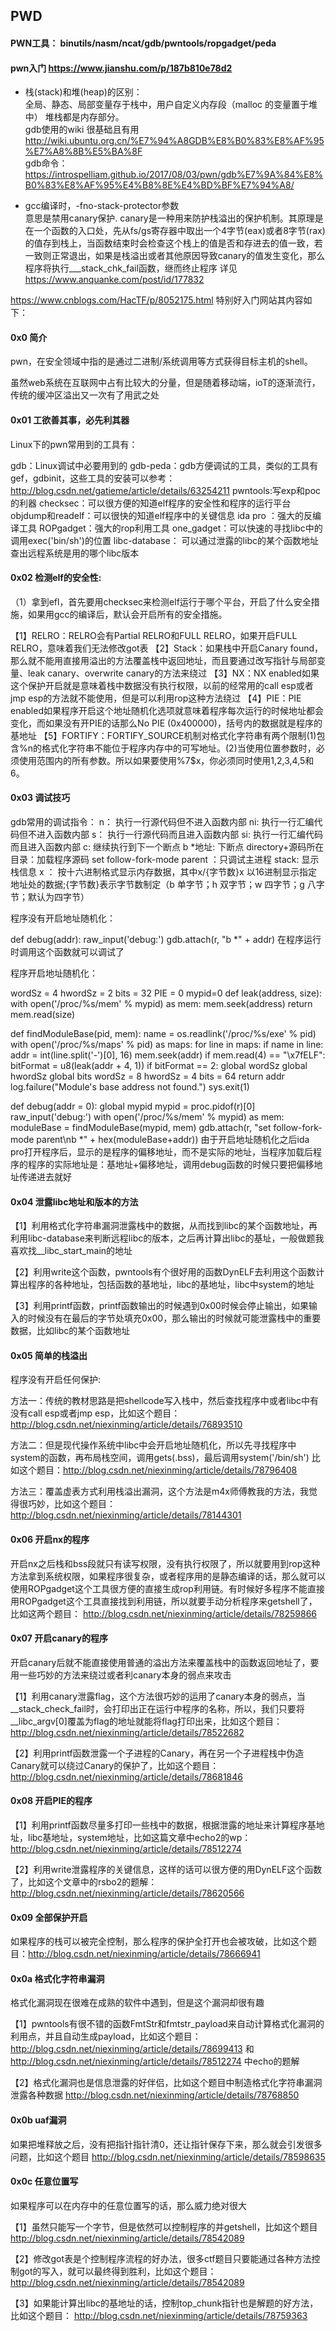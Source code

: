 ## PWD  
#### PWN工具： binutils/nasm/ncat/gdb/pwntools/ropgadget/peda   
#### pwn入门 https://www.jianshu.com/p/187b810e78d2    
- 栈(stack)和堆(heap)的区别：    
  全局、静态、局部变量存于栈中，用户自定义内存段（malloc 的变量置于堆中）  堆栈都是内存部分。   
gdb使用的wiki 很基础且有用 http://wiki.ubuntu.org.cn/%E7%94%A8GDB%E8%B0%83%E8%AF%95%E7%A8%8B%E5%BA%8F     
gdb命令：https://introspelliam.github.io/2017/08/03/pwn/gdb%E7%9A%84%E8%B0%83%E8%AF%95%E4%B8%8E%E4%BD%BF%E7%94%A8/

- gcc编译时，-fno-stack-protector参数   
意思是禁用canary保护. canary是一种用来防护栈溢出的保护机制。其原理是在一个函数的入口处，先从fs/gs寄存器中取出一个4字节(eax)或者8字节(rax)的值存到栈上，当函数结束时会检查这个栈上的值是否和存进去的值一致，若一致则正常退出，如果是栈溢出或者其他原因导致canary的值发生变化，那么程序将执行___stack_chk_fail函数，继而终止程序 详见 https://www.anquanke.com/post/id/177832   


https://www.cnblogs.com/HacTF/p/8052175.html 特别好入门网站其内容如下：   
#### 0x0 简介   
pwn，在安全领域中指的是通过二进制/系统调用等方式获得目标主机的shell。

虽然web系统在互联网中占有比较大的分量，但是随着移动端，ioT的逐渐流行，传统的缓冲区溢出又一次有了用武之处

#### 0x01 工欲善其事，必先利其器   
Linux下的pwn常用到的工具有：

gdb：Linux调试中必要用到的
gdb-peda：gdb方便调试的工具，类似的工具有gef，gdbinit，这些工具的安装可以参考：http://blog.csdn.net/gatieme/article/details/63254211
pwntools:写exp和poc的利器
checksec：可以很方便的知道elf程序的安全性和程序的运行平台
objdump和readelf：可以很快的知道elf程序中的关键信息
ida pro ：强大的反编译工具
ROPgadget：强大的rop利用工具
one_gadget：可以快速的寻找libc中的调用exec('bin/sh')的位置
libc-database： 可以通过泄露的libc的某个函数地址查出远程系统是用的哪个libc版本
#### 0x02 检测elf的安全性:
（1）拿到efl，首先要用checksec来检测elf运行于哪个平台，开启了什么安全措施，如果用gcc的编译后，默认会开启所有的安全措施。



【1】RELRO：RELRO会有Partial RELRO和FULL RELRO，如果开启FULL RELRO，意味着我们无法修改got表
【2】Stack：如果栈中开启Canary found，那么就不能用直接用溢出的方法覆盖栈中返回地址，而且要通过改写指针与局部变量、leak canary、overwrite canary的方法来绕过
【3】NX：NX enabled如果这个保护开启就是意味着栈中数据没有执行权限，以前的经常用的call esp或者jmp esp的方法就不能使用，但是可以利用rop这种方法绕过
【4】PIE：PIE enabled如果程序开启这个地址随机化选项就意味着程序每次运行的时候地址都会变化，而如果没有开PIE的话那么No PIE (0x400000)，括号内的数据就是程序的基地址 
【5】FORTIFY：FORTIFY_SOURCE机制对格式化字符串有两个限制(1)包含%n的格式化字符串不能位于程序内存中的可写地址。(2)当使用位置参数时，必须使用范围内的所有参数。所以如果要使用%7$x，你必须同时使用1,2,3,4,5和6。

#### 0x03 调试技巧
gdb常用的调试指令：
n： 执行一行源代码但不进入函数内部
ni: 执行一行汇编代码但不进入函数内部
s： 执行一行源代码而且进入函数内部 
si: 执行一行汇编代码而且进入函数内部 
c: 继续执行到下一个断点 
b *地址: 下断点 
directory+源码所在目录：加载程序源码 
set follow-fork-mode parent ：只调试主进程 
stack: 显示栈信息 
x ： 按十六进制格式显示内存数据，其中x/{字节数}x 以16进制显示指定地址处的数据;{字节数}表示字节数制定（b 单字节；h 双字节；w 四字节；g 八字节；默认为四字节）

程序没有开启地址随机化：

def debug(addr):
    raw_input('debug:')
    gdb.attach(r, "b *" + addr)
在程序运行时调用这个函数就可以调试了

程序开启地址随机化：

wordSz = 4
hwordSz = 2
bits = 32
PIE = 0
mypid=0
def leak(address, size):
   with open('/proc/%s/mem' % mypid) as mem:
      mem.seek(address)
      return mem.read(size)

def findModuleBase(pid, mem):
   name = os.readlink('/proc/%s/exe' % pid)
   with open('/proc/%s/maps' % pid) as maps:
      for line in maps:
         if name in line:
            addr = int(line.split('-')[0], 16)
            mem.seek(addr)
            if mem.read(4) == "\x7fELF":
               bitFormat = u8(leak(addr + 4, 1))
               if bitFormat == 2:
                  global wordSz
                  global hwordSz
                  global bits
                  wordSz = 8
                  hwordSz = 4
                  bits = 64
               return addr
   log.failure("Module's base address not found.")
   sys.exit(1)

def debug(addr = 0):
    global mypid
    mypid = proc.pidof(r)[0]
    raw_input('debug:')
    with open('/proc/%s/mem' % mypid) as mem:
        moduleBase = findModuleBase(mypid, mem)
        gdb.attach(r, "set follow-fork-mode parent\nb *" + hex(moduleBase+addr))
由于开启地址随机化之后ida pro打开程序后，显示的是程序的偏移地址，而不是实际的地址，当程序加载后程序的程序的实际地址是：基地址+偏移地址，调用debug函数的时候只要把偏移地址传递进去就好

#### 0x04 泄露libc地址和版本的方法
【1】利用格式化字符串漏洞泄露栈中的数据，从而找到libc的某个函数地址，再利用libc-database来判断远程libc的版本，之后再计算出libc的基址，一般做题我喜欢找__libc_start_main的地址

【2】利用write这个函数，pwntools有个很好用的函数DynELF去利用这个函数计算出程序的各种地址，包括函数的基地址，libc的基地址，libc中system的地址

【3】利用printf函数，printf函数输出的时候遇到0x00时候会停止输出，如果输入的时候没有在最后的字节处填充0x00，那么输出的时候就可能泄露栈中的重要数据，比如libc的某个函数地址

#### 0x05 简单的栈溢出
程序没有开启任何保护:

方法一：传统的教材思路是把shellcode写入栈中，然后查找程序中或者libc中有没有call esp或者jmp esp，比如这个题目：http://blog.csdn.net/niexinming/article/details/76893510

方法二：但是现代操作系统中libc中会开启地址随机化，所以先寻找程序中system的函数，再布局栈空间，调用gets(.bss)，最后调用system('/bin/sh') 比如这个题目：http://blog.csdn.net/niexinming/article/details/78796408

方法三：覆盖虚表方式利用栈溢出漏洞，这个方法是m4x师傅教我的方法，我觉得很巧妙，比如这个题目：http://blog.csdn.net/niexinming/article/details/78144301

#### 0x06 开启nx的程序
开启nx之后栈和bss段就只有读写权限，没有执行权限了，所以就要用到rop这种方法拿到系统权限，如果程序很复杂，或者程序用的是静态编译的话，那么就可以使用ROPgadget这个工具很方便的直接生成rop利用链。有时候好多程序不能直接用ROPgadget这个工具直接找到利用链，所以就要手动分析程序来getshell了，比如这两个题目： http://blog.csdn.net/niexinming/article/details/78259866

#### 0x07 开启canary的程序
开启canary后就不能直接使用普通的溢出方法来覆盖栈中的函数返回地址了，要用一些巧妙的方法来绕过或者利canary本身的弱点来攻击

【1】利用canary泄露flag，这个方法很巧妙的运用了canary本身的弱点，当__stack_check_fail时，会打印出正在运行中程序的名称，所以，我们只要将__libc_argv[0]覆盖为flag的地址就能将flag打印出来，比如这个题目： http://blog.csdn.net/niexinming/article/details/78522682

【2】利用printf函数泄露一个子进程的Canary，再在另一个子进程栈中伪造Canary就可以绕过Canary的保护了，比如这个题目：http://blog.csdn.net/niexinming/article/details/78681846

#### 0x08 开启PIE的程序
【1】利用printf函数尽量多打印一些栈中的数据，根据泄露的地址来计算程序基地址，libc基地址，system地址，比如这篇文章中echo2的wp： http://blog.csdn.net/niexinming/article/details/78512274

【2】利用write泄露程序的关键信息，这样的话可以很方便的用DynELF这个函数了，比如这个文章中的rsbo2的题解：http://blog.csdn.net/niexinming/article/details/78620566

#### 0x09 全部保护开启
如果程序的栈可以被完全控制，那么程序的保护全打开也会被攻破，比如这个题目：http://blog.csdn.net/niexinming/article/details/78666941

#### 0x0a 格式化字符串漏洞
格式化漏洞现在很难在成熟的软件中遇到，但是这个漏洞却很有趣

【1】pwntools有很不错的函数FmtStr和fmtstr_payload来自动计算格式化漏洞的利用点，并且自动生成payload，比如这个题目：http://blog.csdn.net/niexinming/article/details/78699413 和 http://blog.csdn.net/niexinming/article/details/78512274 中echo的题解

【2】格式化漏洞也是信息泄露的好伴侣，比如这个题目中制造格式化字符串漏洞泄露各种数据 http://blog.csdn.net/niexinming/article/details/78768850

#### 0x0b uaf漏洞
如果把堆释放之后，没有把指针指针清0，还让指针保存下来，那么就会引发很多问题，比如这个题目 http://blog.csdn.net/niexinming/article/details/78598635

#### 0x0c 任意位置写
如果程序可以在内存中的任意位置写的话，那么威力绝对很大

【1】虽然只能写一个字节，但是依然可以控制程序的并getshell，比如这个题目 http://blog.csdn.net/niexinming/article/details/78542089

【2】修改got表是个控制程序流程的好办法，很多ctf题目只要能通过各种方法控制got的写入，就可以最终得到胜利，比如这个题目： http://blog.csdn.net/niexinming/article/details/78542089

【3】如果能计算出libc的基地址的话，控制top_chunk指针也是解题的好方法，比如这个题目： http://blog.csdn.net/niexinming/article/details/78759363

